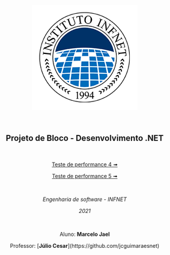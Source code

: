 <div align="center">

![logo da INFNET](https://github.com/MarceloJael/ProjetoBloco-TP5-Marcelo_Jael/blob/main/icone.png)

</div>
</br>

<div align="center">

## **Projeto de Bloco - Desenvolvimento .NET**

</div>
</br>

<div align="center">

[<p>Teste de performance 4 ➟</p>](https://github.com/MarceloJael/ProjetoBloco-TP5-Marcelo_Jael/blob/main/TP4.md)
[<p>Teste de performance 5 ➟</p>](https://github.com/MarceloJael/ProjetoBloco-TP5-Marcelo_Jael/blob/main/TP5.md)

</div>
</br>

<div align="center">

<p><i>Engenharia de software - INFNET</i></p>
<p><i>2021</i></p>

</div>
</br>

<div align="center">

<p>Aluno: <strong>Marcelo Jael</strong></p>
<p>Professor: [<strong>Júlio Cesar</strong>](https://github.com/jcguimaraesnet)</p>

</div>


